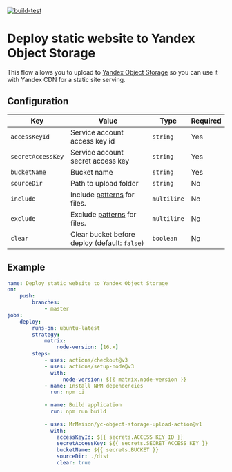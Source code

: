 [![build-test](https://github.com/MrMeison/yc-object-storage-action/actions/workflows/test.yml/badge.svg)](https://github.com/MrMeison/yc-object-storage-action/actions/workflows/test.yml)

# Deploy static website to Yandex Object Storage

This flow allows you to upload to [Yandex Object Storage](https://cloud.yandex.ru/docs/storage/operations/hosting/setup) 
so you can use it with Yandex CDN for a static site serving.

## Configuration

| Key                              | Value                                         | Type      | Required |
|----------------------------------|-----------------------------------------------| --------- | -------- |
| `accessKeyId`     | Service account access key id                 | `string`  | Yes      |
| `secretAccessKey` | Service account secret access key             | `string`  | Yes      |
| `bucketName`       | Bucket name                                   | `string`  | Yes      |
| `sourceDir`                           | Path to upload folder                         | `string`  | No      |
| `include`                           | Include [patterns](https://github.com/mrmlnc/fast-glob#pattern-syntax) for files.                         | `multiline`  | No      |
| `exclude`                           | Exclude [patterns](https://github.com/mrmlnc/fast-glob#pattern-syntax) for files.                         | `multiline`  | No      |
| `clear`                          | Clear bucket before deploy (default: `false`) | `boolean` | No       |

## Example

```yaml
name: Deploy static website to Yandex Object Storage
on:
    push:
        branches:
            - master
jobs:
    deploy:
        runs-on: ubuntu-latest
        strategy:
            matrix:
                node-version: [16.x]
        steps:
            - uses: actions/checkout@v3
            - uses: actions/setup-node@v3
              with:
                  node-version: ${{ matrix.node-version }}    
            - name: Install NPM dependencies
              run: npm ci
    
            - name: Build application
              run: npm run build
    
            - uses: MrMeison/yc-object-storage-upload-action@v1
              with:
                accessKeyId: ${{ secrets.ACCESS_KEY_ID }}
                secretAccessKey: ${{ secrets.SECRET_ACCESS_KEY }}
                bucketName: ${{ secrets.BUCKET }}
                sourceDir: ./dist
                clear: true
```